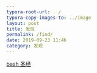 ```yaml
---
typora-root-url: ../
typora-copy-images-to: ../image
layout: post
title: 发现
permalink: /find/
date: 2019-09-23 11:46
category: 发现
---
```



[bash 圣经](https://github.com/dylanaraps/pure-bash-bible/blob/master/README.md)